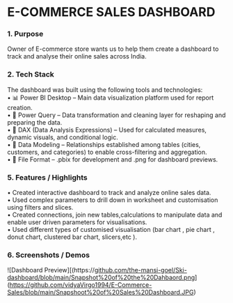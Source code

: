 # E-COMMERCE SALES DASHBOARD

### 1.	Purpose
Owner of E-commerce store wants us to help them create a dashboard to track and analyse their online sales across India.

### 2.	Tech Stack
The dashboard was built using the following tools and technologies:<br>
•	📊 Power BI Desktop – Main data visualization platform used for report creation.<br>
•	📂 Power Query – Data transformation and cleaning layer for reshaping and preparing the data.<br>
•	🧠 DAX (Data Analysis Expressions) – Used for calculated measures, dynamic visuals, and conditional logic.<br>
•	📝 Data Modeling – Relationships established among tables (cities, customers, and categories) to enable cross-filtering and aggregation.<br>
•	📁 File Format – .pbix for development and .png for dashboard previews.

### 5.	Features / Highlights
• Created interactive dashboard to track and analyze online sales data.<br>
• Used complex parameters to drill down in worksheet and customisation using filters and slices.<br>
• Created connections, join new tables,calculations to manipulate data and enable user driven parameters for visualisations.<br>
• Used different types of customised visualisation (bar chart , pie chart , donut chart, clustered bar chart, slicers,etc ).<br>

### 6.	Screenshots / Demos
 ![Dashboard Preview][(https://[github.com/the-mansi-goel/Ski-dashboard/blob/main/Snapshot%20of%20the%20Dahbaord.png](https://github.com/vidyaVirgo1994/E-Commerce-Sales/blob/main/Snapshoot%20of%20Sales%20Dashboard.JPG)](https://github.com/vidyaVirgo1994/E-Commerce-Sales/blob/main/Snapshoot%20of%20Sales%20Dashboard.JPG)
